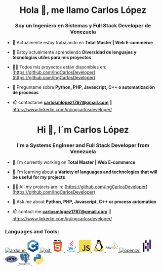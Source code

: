 <h1 align="center">Hola 👋, me llamo Carlos López</h1>
<h3 align="center">Soy un Ingeniero en Sistemas y Full Stack Developer de Venezuela </h3>

- 🔭 Actualmente estoy trabajando en **Total Master | Web E-commerce**

- 🌱 Estoy actualmente aprendiendo **Diversidad de lenguajes y tecnologias utiles para mis proyectos**

- 👨‍💻 Todos mis proyectos están disponibles en: [https://github.com/IngCarlosDeveloper](https://github.com/IngCarlosDeveloper)

- 💬 Preguntame sobre **Python, PHP, Javascript, C++ o automatización de procesos**

- 📫 contactame **carlosmlopez1797@gmail.com** || https://www.linkedin.com/in/ingcarlosdeveloper/

<h1 align="center">Hi 👋, I´m Carlos López</h1>
<h3 align="center">I´m a Systems Engineer and Full Stack Developer from Venezuela </h3>

- 🔭 I´m currently working on **Total Master | Web E-commerce**

- 🌱 I´m learning about a **Variety of languages and technologies that will be useful for my projects**

- 👨‍💻 All my projects are in: [https://github.com/IngCarlosDeveloper](https://github.com/IngCarlosDeveloper)

- 💬 Ask me about **Python, PHP, Javascript, C++ or process automation**

- 📫 contact me **carlosmlopez1797@gmail.com** || https://www.linkedin.com/in/ingcarlosdeveloper/

<h3 align="left">Languages and Tools:</h3>
<p align="left"> <a href="https://www.arduino.cc/" target="_blank" rel="noreferrer"> <img src="https://cdn.worldvectorlogo.com/logos/arduino-1.svg" alt="arduino" width="40" height="40"/> </a> <a href="https://www.w3schools.com/cpp/" target="_blank" rel="noreferrer"> <img src="https://raw.githubusercontent.com/devicons/devicon/master/icons/cplusplus/cplusplus-original.svg" alt="cplusplus" width="40" height="40"/> </a> <a href="https://git-scm.com/" target="_blank" rel="noreferrer"> <img src="https://www.vectorlogo.zone/logos/git-scm/git-scm-icon.svg" alt="git" width="40" height="40"/> </a> <a href="https://www.w3.org/html/" target="_blank" rel="noreferrer"> <img src="https://raw.githubusercontent.com/devicons/devicon/master/icons/html5/html5-original-wordmark.svg" alt="html5" width="40" height="40"/> </a> <a href="https://www.java.com" target="_blank" rel="noreferrer"> <img src="https://raw.githubusercontent.com/devicons/devicon/master/icons/java/java-original.svg" alt="java" width="40" height="40"/> </a> <a href="https://developer.mozilla.org/en-US/docs/Web/JavaScript" target="_blank" rel="noreferrer"> <img src="https://raw.githubusercontent.com/devicons/devicon/master/icons/javascript/javascript-original.svg" alt="javascript" width="40" height="40"/> </a> <a href="https://www.linux.org/" target="_blank" rel="noreferrer"> <img src="https://raw.githubusercontent.com/devicons/devicon/master/icons/linux/linux-original.svg" alt="linux" width="40" height="40"/> </a> <a href="https://www.mysql.com/" target="_blank" rel="noreferrer"> <img src="https://raw.githubusercontent.com/devicons/devicon/master/icons/mysql/mysql-original-wordmark.svg" alt="mysql" width="40" height="40"/> </a> <a href="https://opencv.org/" target="_blank" rel="noreferrer"> <img src="https://www.vectorlogo.zone/logos/opencv/opencv-icon.svg" alt="opencv" width="40" height="40"/> </a> <a href="https://pandas.pydata.org/" target="_blank" rel="noreferrer"> <img src="https://raw.githubusercontent.com/devicons/devicon/2ae2a900d2f041da66e950e4d48052658d850630/icons/pandas/pandas-original.svg" alt="pandas" width="40" height="40"/> </a> <a href="https://www.php.net" target="_blank" rel="noreferrer"> <img src="https://raw.githubusercontent.com/devicons/devicon/master/icons/php/php-original.svg" alt="php" width="40" height="40"/> </a> <a href="https://www.postgresql.org" target="_blank" rel="noreferrer"> <img src="https://raw.githubusercontent.com/devicons/devicon/master/icons/postgresql/postgresql-original-wordmark.svg" alt="postgresql" width="40" height="40"/> </a> <a href="https://www.python.org" target="_blank" rel="noreferrer"> <img src="https://raw.githubusercontent.com/devicons/devicon/master/icons/python/python-original.svg" alt="python" width="40" height="40"/> </a> </p>

